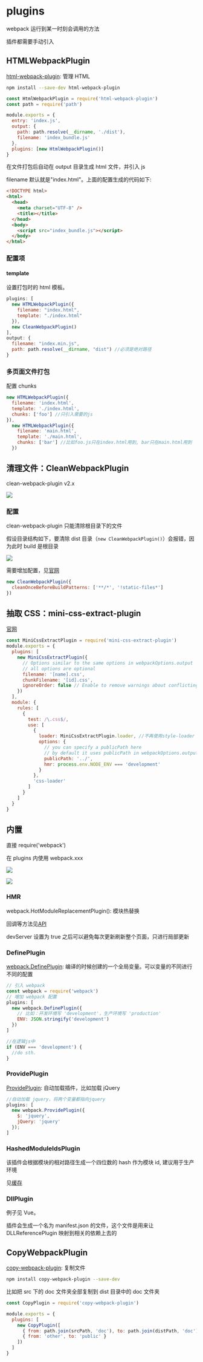 # plugins

webpack 运行到某一时刻会调用的方法

插件都需要手动引入

## HTMLWebpackPlugin

[html-webpack-plugin](https://webpack.js.org/plugins/html-webpack-plugin/#root): 管理 HTML

```bash
npm install --save-dev html-webpack-plugin
```

```js
const HtmlWebpackPlugin = require('html-webpack-plugin')
const path = require('path')

module.exports = {
  entry: 'index.js',
  output: {
    path: path.resolve(__dirname, './dist'),
    filename: 'index_bundle.js'
  },
  plugins: [new HtmlWebpackPlugin()]
}
```

在文件打包后自动在 output 目录生成 html 文件，并引入 js

filename 默认就是"index.html"。上面的配置生成的代码如下:

```html
<!DOCTYPE html>
<html>
  <head>
    <meta charset="UTF-8" />
    <title></title>
  </head>
  <body>
    <script src="index_bundle.js"></script>
  </body>
</html>
```

### 配置项

#### template

设置打包时的 html 模板。

```js
plugins: [
  new HTMLWebpackPlugin({
    filename: "index.html",
    template: "./index.html"
  }),
  new CleanWebpackPlugin()
],
output: {
  filename: "index.min.js",
  path: path.resolve(__dirname, "dist") //必须是绝对路径
}
```

### 多页面文件打包

配置 chunks

```js
new HTMLWebpackPlugin({
  filename: 'index.html',
  template: './index.html',
  chunks: ['foo'] //只引入需要的js
}),
  new HTMLWebpackPlugin({
    filename: 'main.html',
    template: './main.html',
    chunks: ['bar'] //比如foo.js只在index.html用到, bar只在main.html用到
  })
```

## 清理文件：CleanWebpackPlugin

clean-webpack-plugin v2.x

![](../images/da8f711aad2da7ecd6c13ef3a815d7f4.png)

### 配置

clean-webpack-plugin 只能清除根目录下的文件

假设目录结构如下，要清除 dist 目录（`new CleanWebpackPlugin()`）会报错，因为此时 build 是根目录

![](../images/0d580715e455c906d3e874cc2db71c85.png)

需要增加配置，见[官网](https://github.com/johnagan/clean-webpack-plugin)

```js
new CleanWebpackPlugin({
  cleanOnceBeforeBuildPatterns: ['**/*', '!static-files*']
})
```

## 抽取 CSS：mini-css-extract-plugin

[官网](https://webpack.js.org/plugins/mini-css-extract-plugin)

```js
const MiniCssExtractPlugin = require('mini-css-extract-plugin')
module.exports = {
  plugins: [
    new MiniCssExtractPlugin({
      // Options similar to the same options in webpackOptions.output
      // all options are optional
      filename: '[name].css',
      chunkFilename: '[id].css',
      ignoreOrder: false // Enable to remove warnings about conflicting order
    })
  ],
  module: {
    rules: [
      {
        test: /\.css$/,
        use: [
          {
            loader: MiniCssExtractPlugin.loader, //不再使用style-loader
            options: {
              // you can specify a publicPath here
              // by default it uses publicPath in webpackOptions.output
              publicPath: '../',
              hmr: process.env.NODE_ENV === 'development'
            }
          },
          'css-loader'
        ]
      }
    ]
  }
}
```

## 内置

直接 require('webpack')

在 plugins 内使用 webpack.xxx

![](../images/76e4b8bf352423dcb543cbe9b0dd0496.png)

![](../images/bf5fbda9c5de9bb18590d6b7d836987f.png)

### HMR

webpack.HotModuleReplacementPlugin(): 模块热替换

回调等方法见[API](https://webpack.js.org/api/hot-module-replacement)

devServer 设置为 true 之后可以避免每次更新刷新整个页面，只进行局部更新

### DefinePlugin

[webpack.DefinePlugin](https://webpack.js.org/plugins/define-plugin/#root): 编译的时候创建的一个全局变量。可以变量的不同进行不同的配置

```js
// 引入 webpack
const webpack = require('webpack')
// 增加 webpack 配置
plugins: [
  new webpack.DefinePlugin({
    // 比如：开发环境写 'development'，生产环境写 'production'
    ENV: JSON.stringify('development')
  })
]

//在逻辑js中
if (ENV === 'development') {
  //do sth.
}
```

### ProvidePlugin

[ProvidePlugin](https://webpack.js.org/plugins/provide-plugin/#root):
自动加载插件，比如加载 jQuery

```js
//自动加载 jquery，将两个变量都指向jquery
plugins: [
  new webpack.ProvidePlugin({
    $: 'jquery',
    jQuery: 'jquery'
  });
]
```

### HashedModuleIdsPlugin

该插件会根据模块的相对路径生成一个四位数的 hash 作为模块 id, 建议用于生产环境

见[缓存](./10_usage.md#缓存)

### DllPlugin

例子见 Vue。

插件会生成一个名为 manifest.json 的文件，这个文件是用来让 DLLReferencePlugin
映射到相关的依赖上去的

## CopyWebpackPlugin

[copy-webpack-plugin](https://webpack.js.org/plugins/copy-webpack-plugin): 复制文件

```bash
npm install copy-webpack-plugin --save-dev
```

比如把 src 下的 doc 文件夹全部复制到 dist 目录中的 doc 文件夹

```js
const CopyPlugin = require('copy-webpack-plugin')

module.exports = {
  plugins: [
    new CopyPlugin([
      { from: path.join(srcPath, 'doc'), to: path.join(distPath, 'doc') },
      { from: 'other', to: 'public' }
    ])
  ]
}
```
